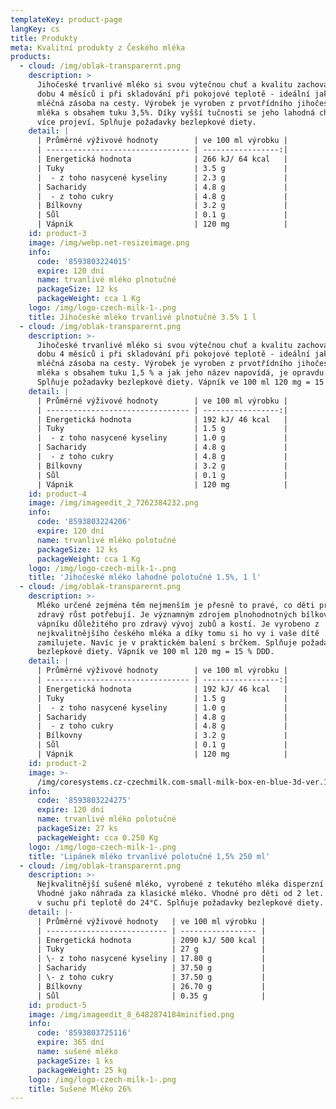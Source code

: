 ```yaml
---
templateKey: product-page
langKey: cs
title: Produkty
meta: Kvalitní produkty z Českého mléka
products:
  - cloud: /img/oblak-transparernt.png
    description: >
      Jihočeské trvanlivé mléko si svou výtečnou chuť a kvalitu zachovává po
      dobu 4 měsíců i při skladování při pokojové teplotě - ideální jako Vaše
      mléčná zásoba na cesty. Výrobek je vyroben z prvotřídního jihočeského
      mléka s obsahem tuku 3,5%. Díky vyšší tučnosti se jeho lahodná chuť ještě
      více projeví. Splňuje požadavky bezlepkové diety.
    detail: |
      | Průměrné výživové hodnoty        | ve 100 ml výrobku |
      | -------------------------------- | -----------------:|
      | Energetická hodnota              | 266 kJ/ 64 kcal   |
      | Tuky                             | 3.5 g             |
      |  - z toho nasycené kyseliny      | 2.3 g             |
      | Sacharidy                        | 4.8 g             |
      |  - z toho cukry                  | 4.8 g             |
      | Bílkovny                         | 3.2 g             |
      | Sůl                              | 0.1 g             |
      | Vápnik                           | 120 mg            |
    id: product-3
    image: /img/webp.net-resizeimage.png
    info:
      code: '8593803224015'
      expire: 120 dní
      name: trvanlivé mléko plnotučné
      packageSize: 12 ks
      packageWeight: cca 1 Kg
    logo: /img/logo-czech-milk-1-.png
    title: Jihočeské mléko trvanlivé plnotučné 3.5% 1 l
  - cloud: /img/oblak-transparernt.png
    description: >-
      Jihočeské trvanlivé mléko si svou výtečnou chuť a kvalitu zachovává po
      dobu 4 měsíců i při skladování při pokojové teplotě - ideální jako vaše
      mléčná zásoba na cesty. Výrobek je vyroben z prvotřídního jihočeského
      mléka s obsahem tuku 1,5 % a jak jeho název napovídá, je opravdu LAHODNÉ.
      Splňuje požadavky bezlepkové diety. Vápník ve 100 ml 120 mg = 15 % DDD.
    detail: |
      | Průměrné výživové hodnoty        | ve 100 ml výrobku |
      | -------------------------------- | -----------------:|
      | Energetická hodnota              | 192 kJ/ 46 kcal   |
      | Tuky                             | 1.5 g             |
      |  - z toho nasycené kyseliny      | 1.0 g             |
      | Sacharidy                        | 4.8 g             |
      |  - z toho cukry                  | 4.8 g             |
      | Bílkovny                         | 3.2 g             |
      | Sůl                              | 0.1 g             |
      | Vápnik                           | 120 mg            |
    id: product-4
    image: /img/imageedit_2_7262384232.png
    info:
      code: '8593803224206'
      expire: 120 dní
      name: trvanlivé mléko polotučné
      packageSize: 12 ks
      packageWeight: cca 1 Kg
    logo: /img/logo-czech-milk-1-.png
    title: 'Jihočeské mléko lahodné polotučné 1.5%, 1 l'
  - cloud: /img/oblak-transparernt.png
    description: >-
      Mléko určené zejména těm nejmenším je přesně to pravé, co děti pro svůj
      zdravý růst potřebují. Je významným zdrojem plnohodnotných bílkovin a
      vápníku důležitého pro zdravý vývoj zubů a kostí. Je vyrobeno z
      nejkvalitnějšího českého mléka a díky tomu si ho vy i vaše dítě
      zamilujete. Navíc je v praktickém balení s brčkem. Splňuje požadavky
      bezlepkové diety. Vápník ve 100 ml 120 mg = 15 % DDD.
    detail: |
      | Průměrné výživové hodnoty        | ve 100 ml výrobku |
      | -------------------------------- | -----------------:|
      | Energetická hodnota              | 192 kJ/ 46 kcal   |
      | Tuky                             | 1.5 g             |
      |  - z toho nasycené kyseliny      | 1.0 g             |
      | Sacharidy                        | 4.8 g             |
      |  - z toho cukry                  | 4.8 g             |
      | Bílkovny                         | 3.2 g             |
      | Sůl                              | 0.1 g             |
      | Vápnik                           | 120 mg            |
    id: product-2
    image: >-
      /img/coresystems.cz-czechmilk.com-small-milk-box-en-blue-3d-ver.1.0-1-1-.png
    info:
      code: '8593803224275'
      expire: 120 dní
      name: trvanlivé mléko polotučné
      packageSize: 27 ks
      packageWeight: cca 0.250 Kg
    logo: /img/logo-czech-milk-1-.png
    title: 'Lipánek mléko trvanlivé polotučné 1,5% 250 ml'
  - cloud: /img/oblak-transparernt.png
    description: >-
      Nejkvalitnější sušené mléko, vyrobené z tekutého mléka disperzní metodou.
      Vhodné jako náhrada za klasické mléko. Vhodné pro děti od 2 let. Skladujte
      v suchu při teplotě do 24°C. Splňuje požadavky bezlepkové diety.
    detail: |-
      | Průměrné výživové hodnoty   | ve 100 ml výrobku |
      | --------------------------- | ----------------- |
      | Energetická hodnota         | 2090 kJ/ 500 kcal |
      | Tuky                        | 27 g              |
      | \- z toho nasycené kyseliny | 17.80 g           |
      | Sacharidy                   | 37.50 g           |
      | \- z toho cukry             | 37.50 g           |
      | Bílkovny                    | 26.70 g           |
      | Sůl                         | 0.35 g            |
    id: product-5
    image: /img/imageedit_8_6482874184minified.png
    info:
      code: '8593803725116'
      expire: 365 dní
      name: sušené mléko
      packageSize: 1 ks
      packageWeight: 25 kg
    logo: /img/logo-czech-milk-1-.png
    title: Sušené Mléko 26%
---
```


